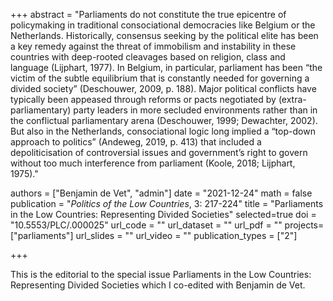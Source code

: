+++
abstract = "Parliaments do not constitute the true epicentre of policymaking in traditional consociational democracies like Belgium or the Netherlands. Historically, consensus seeking by the political elite has been a key remedy against the threat of immobilism and instability in these countries with deep-rooted cleavages based on religion, class and language (Lijphart, 1977). In Belgium, in particular, parliament has been “the victim of the subtle equilibrium that is constantly needed for governing a divided society” (Deschouwer, 2009, p. 188). Major political conflicts have typically been appeased through reforms or pacts negotiated by (extra-parliamentary) party leaders in more secluded environments rather than in the conflictual parliamentary arena (Deschouwer, 1999; Dewachter, 2002). But also in the Netherlands, consociational logic long implied a “top-down approach to politics” (Andeweg, 2019, p. 413) that included a depoliticisation of controversial issues and government’s right to govern without too much interference from parliament (Koole, 2018; Lijphart, 1975)."

authors = ["Benjamin de Vet", "admin"]
date = "2021-12-24"
math = false
publication = "*Politics of the Low Countries*, 3: 217-224"
title = "Parliaments in the Low Countries: Representing Divided Societies"
selected=true
doi = "10.5553/PLC/.000025"
url_code = ""
url_dataset = ""
url_pdf = ""
projects=["parliaments"]
url_slides = ""
url_video = ""
publication_types = ["2"]

+++

This is the editorial to the special issue Parliaments in the Low Countries: Representing Divided Societies which I co-edited with Benjamin de Vet.
